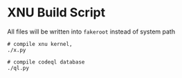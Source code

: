 # XNU Build Script

All files will be written into `fakeroot` instead of system path

```shell
# compile xnu kernel, 
./x.py

# compile codeql database
./ql.py
```